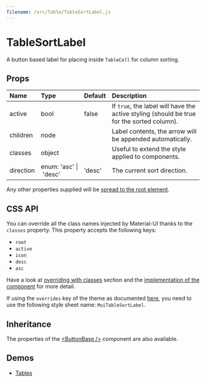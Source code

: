 ```yaml
---
filename: /src/Table/TableSortLabel.js
---
```


<!--- This documentation is automatically generated, do not try to edit it. -->

# TableSortLabel

A button based label for placing inside `TableCell` for column sorting.

## Props

| Name | Type | Default | Description |
|:-----|:-----|:--------|:------------|
| active | bool | false | If `true`, the label will have the active styling (should be true for the sorted column). |
| children | node |  | Label contents, the arrow will be appended automatically. |
| classes | object |  | Useful to extend the style applied to components. |
| direction | enum:&nbsp;'asc'&nbsp;&#124;<br>&nbsp;'desc'<br> | 'desc' | The current sort direction. |

Any other properties supplied will be [spread to the root element](/guides/api#spread).

## CSS API

You can override all the class names injected by Material-UI thanks to the `classes` property.
This property accepts the following keys:
- `root`
- `active`
- `icon`
- `desc`
- `asc`

Have a look at [overriding with classes](/customization/overrides#overriding-with-classes) section
and the [implementation of the component](https://github.com/mui-org/material-ui/tree/v1-beta/src/Table/TableSortLabel.js)
for more detail.

If using the `overrides` key of the theme as documented
[here](/customization/themes#customizing-all-instances-of-a-component-type),
you need to use the following style sheet name: `MuiTableSortLabel`.

## Inheritance

The properties of the [&lt;ButtonBase /&gt;](/api/button-base) component are also available.

## Demos

- [Tables](/demos/tables)

